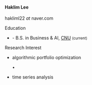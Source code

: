 <h4>Haklim Lee</h4>

<i class="fa-regular fa-envelope"></i> hakliml22 <i>at</i> naver.com

<p class="font-weight-bold mb-1">Education</p>
<ul class="list-unstyled">
  <li><span class="font-weight-bolder">- B.S.</span> in Business & AI, <a href="https://plus.cnu.ac.kr/html/en/">CNU</a> <small>(current)</small></li>
</ul>

<p class="font-weight-bold mb-1">Research Interest</p>
<ul class="list-group list-group-horizontal list-unstyled text-nowrap flex-wrap">
  <li><i class="fa-regular fa-hashtag text-muted"></i> algorithmic portfolio optimization</li>
  <p class="px-1 mb-1">•</p>
  <li><i class="fa-regular fa-hashtag text-muted"></i> time series analysis</li>
</ul>

